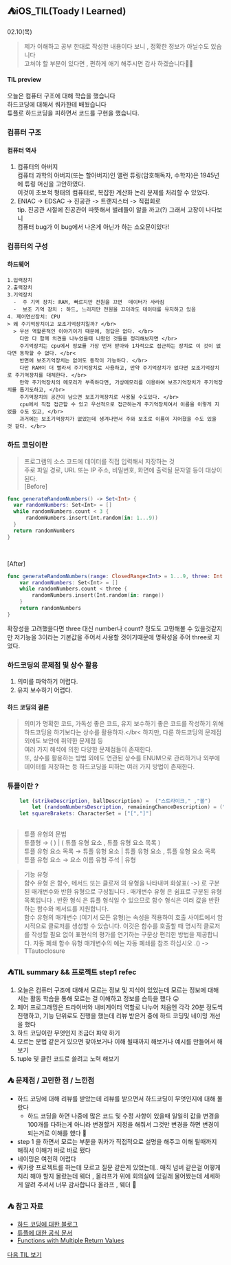 ## ⛺️iOS_TIL(Toady l Learned)

02.10(목)
> 제가 이해하고 공부 한대로 작성한  내용이다 보니 , 정확한 정보가 아닐수도 있습니다 </br>
   고쳐야 할 부분이 있다면 , 편하게  애기 해주시면  감사 하겠습니다🙏🏻


#### TIL preview
오늘은 컴퓨터 구조에 대해 학습을 했습니다</br>
하드코딩에 대해서  쿼카한테  배웠습니다  </br>
튜플로  하드코딩을 피하면서 코드를 구현을 했습니다.</br>

 ### 컴퓨터 구조 

#### 컴퓨터 역사 
1. 컴퓨터의 아버지 </br>
    컴퓨터 과학의 아버지(또는 할아버지)인 앨런 튜링(암호해독자, 수학자)은 1945년에 튜링 머신을 고안하였다.</br>
이것이 초보적 형태의 컴퓨터로, 복잡한 계산화 논리 문제를 처리할 수 있었다.</br>
2. ENIAC -> EDSAC -> 진공관 -> 트랜지스터 -> 직접회로 </br>
    tip. 진공관 시절에 진공관이 따뜻해서 벌레들이 알을 까고(?) 그래서 고장이 나다보니 </br>
    컴퓨터 bug가 이 bug에서 나온게 아닌가 하는 소오문이있다! </br>
    
### 컴퓨터의 구성 
#### 하드웨어
    1.입력장치
    2.출력장치
    3.기억장치
      -  주 기억 장치: RAM, 빠르지만 전원을 끄면  데이터가 사라짐
      -  보조 기억 장치 : 하드, 느리지만 전원을 끄더라도 데이터를 유지하고 있음
    4. 제어연산장치: CPU
    > 왜 주기억장치이고 보조기억장치일까? </br>
      > 우선 역할론적인 이야기이기 때문에, 정답은 없다. </br>
        다만 다 함께 의견을 나누었을때 나왔던 것들을 정리해보자면 </br>
        주기억장치는 cpu에서 정보를 가장 먼저 받아와 1차적으로 접근하는 장치로 이 것이 없다면 동작할 수 없다. </br<
        반면에 보조기억장치는 없어도 동작이 가능하다. </br>
        다만 RAM이 더 빨라서 주기억장치로 사용하고, 만약 주기억장치가 없다면 보조기억장치로 주기억장치를 대체한다. </br>
        만약 주기억장치의 메모리가 부족하다면, 가상메모리를 이용하여 보조기억장치가 주기억장치를 돕기도하고, </br>
        주기억장치의 공간이 남으면 보조기억장치로 사용될 수도있다. </br>
        cpu에서 직접 접근할 수 있고 우선적으로 접근하는게 주기억장치여서 이름을 이렇게 지었을 수도 있고, </br>
        과거에는 보조기억장치가 없었는데 생겨나면서 주와 보조로 이름이 지어졌을 수도 있을 것 같다. </br>
    
    
  ### 하드 코딩이란 
 > 프로그램의 소스 코드에 데이터를 직접 입력해서 저장하는 것 </br>
   주로 파일 경로, URL 또는 IP 주소, 비밀번호, 화면에 출력될 문자열 등이 대상이 된다. </br>
    [Before]
  ``` swift 
  func generateRandomNumbers() -> Set<Int> {
    var randomNumbers: Set<Int> = []
    while randomNumbers.count < 3 {
        randomNumbers.insert(Int.random(in: 1...9))
    }
    return randomNumbers
}
```
</br>

[After]
```swift
func generateRandomNumbers(range: ClosedRange<Int> = 1...9, three: Int = 3) -> Set<Int> {
    var randomNumbers: Set<Int> = []
    while randomNumbers.count < three {
        randomNumbers.insert(Int.random(in: range))
    }
    return randomNumbers
}
```  
 확장성을 고려했을다면 three 대신 number나 count? 정도도 고민해볼 수 있을것같지만 저기능을 3이라는 기본값을 주어서 사용할 것이기때문에 명확성을 주어 three로 지었다.
 
 ### 하드코딩의 문제점 및  상수 활용
 1. 의미를 파악하기 어렵다.
 2. 유지 보수하기 어렵다.
 
 #### 하드 코딩의 결론 
>  의미가 명확한 코드, 가독성 좋은 코드, 유지 보수하기 좋은 코드를 작성하기 위해 하드코딩을 하기보다는 상수를 활용하자.</br<
하지만, 다룬 하드코딩의 문제점 외에도 보안에 취약한 문제점 등 </br>
여러 가지 해석에 의한 다양한 문제점들이 존재한다. </br>
또, 상수를 활용하는 방법 외에도 연관된 상수를 ENUM으로 관리하거나 외부에 데이터를 저장하는 등
하드코딩을 피하는 여러 가지 방법이 존재한다. </br>

### 튜플이란 ?
```swift
    let (strikeDescription, ballDescription) =  ("스트라이크," ,"볼")
        let (randomNumbersDescription, remainingChanceDescription) = ("임의의 수 : " ,"남은 기회 :")
    let squareBrakets: CharacterSet = ["[","]"]
    
```
> 튜플 유형의 문법 </br>
    튜플형 → ( ) | ( 튜플 유형 요소 , 튜플 유형 요소 목록 ) </br>
    튜플 유형 요소 목록 → 튜플 유형 요소 | 튜플 유형 요소 , 튜플 유형 요소 목록 </br>
     튜플 유형 요소 → 요소 이름 유형 주석 | 유형 </br>
     
> 기능 유형 </br>
  함수 유형 은 함수, 메서드 또는 클로저 의 유형을 나타내며 화살표( ->) 로 구분된 매개변수와 반환 유형으로 구성됩니다 .
   매개변수 유형 은 쉼표로 구분된 유형 목록입니다 . 반환 형식 은 튜플 형식일 수 있으므로 함수 형식은 여러 값을 반환하는 함수와 메서드를 지원합니다. </br>
    함수 유형의 매개변수 (여기서 모든 유형)는 속성을 적용하여 호출 사이트에서 암시적으로 클로저를 생성할 수 있습니다. 이것은 함수를 호출할 때 명시적 클로저를 작성할 필요 없이 표현식의 평가를 연기하는 구문상 편리한 방법을 제공합니다. 자동 폐쇄 함수 유형 매개변수의 예는 자동 폐쇄를 참조 하십시오 .() -> TTautoclosure </br>
     
### ⛺️TIL summary && 프로젝트 step1  refec 
1. 오늘은  컴퓨터 구조에 대해서 모르는 정보 및  지식이 있었는데  모르는 정보에 대해서는  활동 학습을 통해  모르는 걸  이해하고 정보를 습득을 했다 😛
2. 페어 프로그래밍은 드라이버와 내비게이터 역할로 나누어 처음엔 각각 20분 정도씩 진행하고, 기능 단위로도 진행을 했는데  리뷰  받은거 중에  하드 코딩및  네이밍  개선을 했다
3. 하드 코딩이란  무엇인지  조금더 파악 하기
4. 모르는 문법 같은거 있으면 찾아보거나 이해 될때까지 해보거나 예시를 만들어서 해보기
5.  tuple 및  클린 코드로 쓸려고 노력 해보기


### ⛺️ 문제점 / 고민한 점 / 느낀점 
- 하드 코딩에 대해 리뷰를 받았는데   리뷰를 받으면서  하드코딩이 무엇인지에 대해 몰랐다 </br>
  - 하드 코딩을 하면  나중에  많은 코드 및 수정 사항이 있을때  일일히 값을 변경을 100개를 다하는게 아니라  변경할거  지정을 해줘서 그것만  변경을 하면  변경이 되는거로 이해를 했다 🤩
- step 1 을 하면서 모르는 부분을 쿼카가 직접적으로 설명을 해주고 이해 될때까지  해줘서 이해가 바로 바로 됐다
- 네이밍은  여전히 어렵다
- 쿼카랑  프로젝트를 하는데  모르고 질문 같은게 있었는데..  매직 넘버 같은걸 어떻게 처리 해야 할지 몰랐는데  웨더 , 올라프가 위에  회의실에 있길래  물어봤는데  세세하게 알려 주셔서  너무 감사합니다 올라프 , 웨더  🥰

### ⛺️ 참고 자료
- [하드 코딩에 대한  블로그](https://tecoble.techcourse.co.kr/post/2020-05-07-avoid-hard-coding/)
- [튜플에 대한 공식 문서](https://docs.swift.org/swift-book/ReferenceManual/Types.html#ID448)
- [Functions with Multiple Return Values](https://docs.swift.org/swift-book/LanguageGuide/Functions.html#ID164)

[다음 TIL 보기 ](https://github.com/Roy-wonji/iOS_yagom_starter_camp/blob/main/TIL/2%EC%9B%94/2022.02.11.md)
